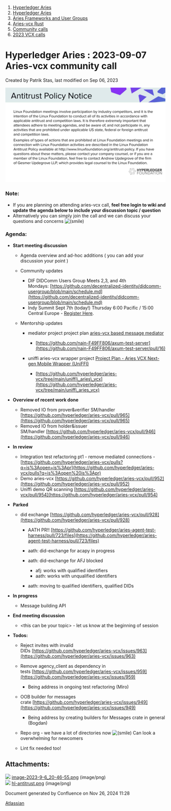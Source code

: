 1. [Hyperledger Aries](index.html)
2. [Hyperledger Aries](Hyperledger-Aries_18481154.html)
3. [Aries Frameworks and User Groups](Aries-Frameworks-and-User-Groups_18481290.html)
4. [Aries-vcx Rust](Aries-vcx-Rust_18499431.html)
5. [Community calls](Community-calls_18499459.html)
6. [2023 VCX calls](2023-VCX-calls_18517247.html)

# Hyperledger Aries : 2023-09-07 Aries-vcx community call

Created by Patrik Stas, last modified on Sep 06, 2023

![](attachments/18507391/18518669.png?height=250)

### **Note:**

- If you are planning on attending aries-vcx call, **feel free login to wiki and update the agenda below to include your discussion topic / question**
- Alternatively you can simply join the call and we can discuss your questions and concerns ![(smile)](images/icons/emoticons/smile.png)

### **Agenda:**

- **Start meeting discussion**
  
  - Agenda overview and ad-hoc additions ( you can add your discussion your point )
  - Community updates
    
    - DIF DIDComm Users Group Meets 2,3, and 4th Mondays: [https://github.com/decentralized-identity/didcomm-usergroup/blob/main/schedule.md](https://github.com/decentralized-identity/didcomm-usergroup/blob/main/schedule.md)
    - Indy Summit Sept 7th (today!) Thursday 6:00 Pacific / 15:00 Central Europe - [Register Here](https://zoom.us/meeting/register/tJAscumprD8rEtBbf4Gyt7vnelTGhpZrcckJ).
  - Mentorship updates
    
    - mediator project project plan [aries-vcx based message mediator](https://lf-hyperledger.atlassian.net/wiki/display/INTERN/aries-vcx+based+message+mediator)
      
      - [https://github.com/nain-F49FF806/axum-test-server](https://github.com/nain-F49FF806/axum-test-server/pull/16)
    - uniffi aries-vcx wrapper project [Project Plan - Aries VCX Next-gen Mobile Wrapper (UniFFI)](https://lf-hyperledger.atlassian.net/wiki/pages/viewpage.action?pageId=21960060)
      
      - [https://github.com/hyperledger/aries-vcx/tree/main/uniffi\_aries\_vcx](https://github.com/hyperledger/aries-vcx/tree/main/uniffi_aries_vcx)
- **Overview of recent work done**
  
  - Removed IO from prover&amp;verifier SM/handler [https://github.com/hyperledger/aries-vcx/pull/965](https://github.com/hyperledger/aries-vcx/pull/965)
  - Removed IO from holder&amp;issuer SM/handler [https://github.com/hyperledger/aries-vcx/pull/946](https://github.com/hyperledger/aries-vcx/pull/946)
- **In review**
  
  - Integration test refactoring pt1 - remove mediated connections - [https://github.com/hyperledger/aries-vcx/pulls?q=is%3Aopen+is%3Apr](https://github.com/hyperledger/aries-vcx/pulls?q=is%3Aopen%20is%3Apr)
  - Demo aries-vcx [https://github.com/hyperledger/aries-vcx/pull/952](https://github.com/hyperledger/aries-vcx/pull/952)
  - Uniffi demo QR scanning [https://github.com/hyperledger/aries-vcx/pull/954](https://github.com/hyperledger/aries-vcx/pull/954)
- **Parked**
  
  - did exchange [https://github.com/hyperledger/aries-vcx/pull/928](https://github.com/hyperledger/aries-vcx/pull/928)
    
    - AATH PR!! [https://github.com/hyperledger/aries-agent-test-harness/pull/723/files](https://github.com/hyperledger/aries-agent-test-harness/pull/723/files)
    - aath: did-exchange for acapy in progress
    - aath: did-exchange for AFJ blocked
      
      - afj: works with qualified identifiers
      - aath: works with unqualified identifiers
    - aath: moving to qualified identifiers, qualified DIDs
- **In progress**
  
  - Message building API

<!--THE END-->

- **End meeting discussion**
  
  - &lt;this can be your topic&gt; - let us know at the beginning of session
- **Todos:**
  
  - Reject invites with invalid DIDs [https://github.com/hyperledger/aries-vcx/issues/963](https://github.com/hyperledger/aries-vcx/issues/963)
  - Remove agency\_client as dependency in tests [https://github.com/hyperledger/aries-vcx/issues/959](https://github.com/hyperledger/aries-vcx/issues/959)
    
    - Being address in ongoing test refactoring (Miro)
  - OOB builder for messages crate [https://github.com/hyperledger/aries-vcx/issues/949](https://github.com/hyperledger/aries-vcx/issues/949)
    
    - Being address by creating builders for Messages crate in general (Bogdan)
  - Repo org - we have a lot of directories now ![(smile)](images/icons/emoticons/smile.png) Can look a overwhelming for newcomers
  - Lint fix needed too!

## Attachments:

![](images/icons/bullet_blue.gif) [image-2023-9-6\_20-46-55.png](attachments/18507391/18518668.png) (image/png)  
![](images/icons/bullet_blue.gif) [hl-antitrust.png](attachments/18507391/18518669.png) (image/png)

Document generated by Confluence on Nov 26, 2024 11:28

[Atlassian](http://www.atlassian.com/)
